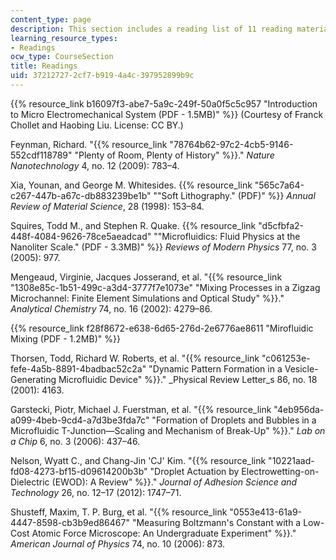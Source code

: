 ```yaml
---
content_type: page
description: This section includes a reading list of 11 reading materials.
learning_resource_types:
- Readings
ocw_type: CourseSection
title: Readings
uid: 37212727-2cf7-b919-4a4c-397952899b9c
---
```


{{% resource_link b16097f3-abe7-5a9c-249f-50a0f5c5c957 "Introduction to Micro Electromechanical System (PDF - 1.5MB)" %}} (Courtesy of Franck Chollet and Haobing Liu. License: CC BY.)

Feynman, Richard. "{{% resource_link "78764b62-97c2-4cb5-9146-552cdf118789" "Plenty of Room, Plenty of History" %}}." _Nature Nanotechnology_ 4, no. 12 (2009): 783–4.

Xia, Younan, and George M. Whitesides. {{% resource_link "565c7a64-c267-447b-a67c-db883239be1b" "\"Soft Lithography.\" (PDF)" %}} _Annual Review of Material Science_, 28 (1998): 153–84.

Squires, Todd M., and Stephen R. Quake. {{% resource_link "d5cfbfa2-448f-4084-9626-78ce5aeadcad" "\"Microfluidics: Fluid Physics at the Nanoliter Scale.\" (PDF - 3.3MB)" %}} _Reviews of Modern Physics_ 77, no. 3 (2005): 977.

Mengeaud, Virginie, Jacques Josserand, et al. "{{% resource_link "1308e85c-1b51-499c-a3d4-3777f7e1073e" "Mixing Processes in a Zigzag Microchannel: Finite Element Simulations and Optical Study" %}}." _Analytical Chemistry_ 74, no. 16 (2002): 4279–86.

{{% resource_link f28f8672-e638-6d65-276d-2e6776ae8611 "Mirofluidic Mixing (PDF - 1.2MB)" %}}

Thorsen, Todd, Richard W. Roberts, et al. "{{% resource_link "c061253e-fefe-4a5b-8891-4badbac52c2a" "Dynamic Pattern Formation in a Vesicle-Generating Microfluidic Device" %}}." _Physical Review Letter_s 86, no. 18 (2001): 4163.

Garstecki, Piotr, Michael J. Fuerstman, et al. "{{% resource_link "4eb956da-a099-4beb-9cd4-a7d3be3fda7c" "Formation of Droplets and Bubbles in a Microfluidic T-Junction—Scaling and Mechanism of Break-Up" %}}." _Lab on a Chip_ 6, no. 3 (2006): 437–46.

Nelson, Wyatt C., and Chang-Jin 'CJ' Kim. "{{% resource_link "10221aad-fd08-4273-bf15-d09614200b3b" "Droplet Actuation by Electrowetting-on-Dielectric (EWOD): A Review" %}}." _Journal of Adhesion Science and Technology_ 26, no. 12–17 (2012): 1747–71.

Shusteff, Maxim, T. P. Burg, et al. "{{% resource_link "0553e413-61a9-4447-8598-cb3b9ed86467" "Measuring Boltzmann's Constant with a Low-Cost Atomic Force Microscope: An Undergraduate Experiment" %}}." _American Journal of Physics_ 74, no. 10 (2006): 873.
